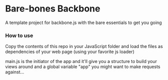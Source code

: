 # Bare-bones Backbone
A template project for backbone.js with the bare essentials to get you going 

### How to use 

Copy the contents of this repo in your JavaScript folder and load the files as dependencies of your web page (using your favorite js loader) 

main.js is the initiator of the app and it'll give you a structure to build your views around and a global variable "app" you might want to make requests against...


